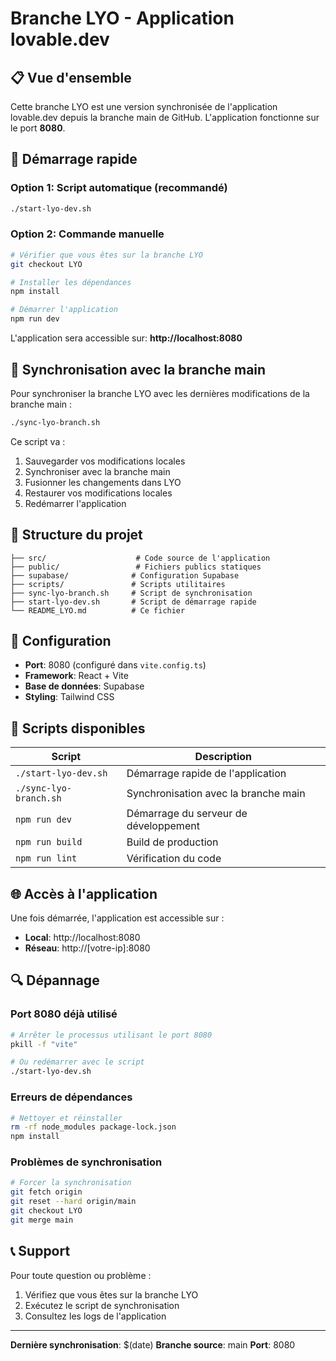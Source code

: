 # Branche LYO - Application lovable.dev

## 📋 Vue d'ensemble

Cette branche LYO est une version synchronisée de l'application lovable.dev depuis la branche main de GitHub. L'application fonctionne sur le port **8080**.

## 🚀 Démarrage rapide

### Option 1: Script automatique (recommandé)
```bash
./start-lyo-dev.sh
```

### Option 2: Commande manuelle
```bash
# Vérifier que vous êtes sur la branche LYO
git checkout LYO

# Installer les dépendances
npm install

# Démarrer l'application
npm run dev
```

L'application sera accessible sur: **http://localhost:8080**

## 🔄 Synchronisation avec la branche main

Pour synchroniser la branche LYO avec les dernières modifications de la branche main :

```bash
./sync-lyo-branch.sh
```

Ce script va :
1. Sauvegarder vos modifications locales
2. Synchroniser avec la branche main
3. Fusionner les changements dans LYO
4. Restaurer vos modifications locales
5. Redémarrer l'application

## 📁 Structure du projet

```
├── src/                    # Code source de l'application
├── public/                 # Fichiers publics statiques
├── supabase/              # Configuration Supabase
├── scripts/               # Scripts utilitaires
├── sync-lyo-branch.sh     # Script de synchronisation
├── start-lyo-dev.sh       # Script de démarrage rapide
└── README_LYO.md          # Ce fichier
```

## 🔧 Configuration

- **Port**: 8080 (configuré dans `vite.config.ts`)
- **Framework**: React + Vite
- **Base de données**: Supabase
- **Styling**: Tailwind CSS

## 📝 Scripts disponibles

| Script | Description |
|--------|-------------|
| `./start-lyo-dev.sh` | Démarrage rapide de l'application |
| `./sync-lyo-branch.sh` | Synchronisation avec la branche main |
| `npm run dev` | Démarrage du serveur de développement |
| `npm run build` | Build de production |
| `npm run lint` | Vérification du code |

## 🌐 Accès à l'application

Une fois démarrée, l'application est accessible sur :
- **Local**: http://localhost:8080
- **Réseau**: http://[votre-ip]:8080

## 🔍 Dépannage

### Port 8080 déjà utilisé
```bash
# Arrêter le processus utilisant le port 8080
pkill -f "vite"

# Ou redémarrer avec le script
./start-lyo-dev.sh
```

### Erreurs de dépendances
```bash
# Nettoyer et réinstaller
rm -rf node_modules package-lock.json
npm install
```

### Problèmes de synchronisation
```bash
# Forcer la synchronisation
git fetch origin
git reset --hard origin/main
git checkout LYO
git merge main
```

## 📞 Support

Pour toute question ou problème :
1. Vérifiez que vous êtes sur la branche LYO
2. Exécutez le script de synchronisation
3. Consultez les logs de l'application

---

**Dernière synchronisation**: $(date)
**Branche source**: main
**Port**: 8080
